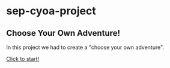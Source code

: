 # sep-cyoa-project


## Choose Your Own Adventure!


In this project we had to create a "choose your own adventure".


[Click to start!](https://jianghuiz7368.github.io/sep-cyoa-project/home.html)


